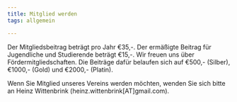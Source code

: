 ```yaml
---
title: Mitglied werden
tags: allgemein

---
```


Der Mitgliedsbeitrag beträgt pro Jahr €35,-. Der ermäßigte Beitrag für Jugendliche und Studierende beträgt €15,-. Wir freuen uns über Fördermitgliedschaften. Die Beiträge dafür belaufen sich auf €500,- (Silber), €1000,- (Gold) und €2000,- (Platin).  

Wenn Sie Mitglied unseres Vereins werden möchten, wenden Sie sich bitte an Heinz Wittenbrink (heinz.wittenbrink[AT]gmail.com).
